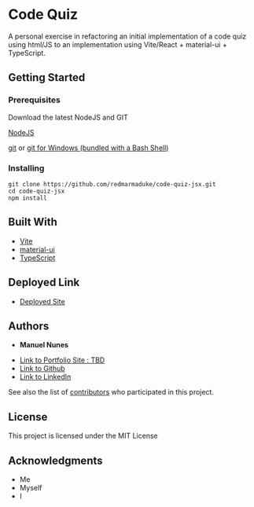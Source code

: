 # Code Quiz

A personal exercise in refactoring an initial implementation of a code quiz using html/JS to 
an implementation using Vite/React + material-ui + TypeScript.

## Getting Started

### Prerequisites

Download the latest NodeJS and GIT

[NodeJS](https://nodejs.org/en/)

[git](https://git-scm.com/downloads) or [git for Windows (bundled with a Bash Shell)](https://gitforwindows.org/)


### Installing

```
git clone https://github.com/redmarmaduke/code-quiz-jsx.git
cd code-quiz-jsx
npm install
```

## Built With

* [Vite](https://vitejs.dev/)
* [material-ui](https://mui.com/material-ui/getting-started/)
* [TypeScript](https://www.typescriptlang.org/)

## Deployed Link

* [Deployed Site](https://redmarmaduke.github.io/code-quiz-jsx/)

## Authors

* **Manuel Nunes** 

- [Link to Portfolio Site : TBD](#)
- [Link to Github](https://github.com/redmarmaduke)
- [Link to LinkedIn](https://www.linkedin.com/in/manuel-nunes-272ba31b/)

See also the list of [contributors](https://github.com/redmarmaduke/code-quiz-jsx/contributors) who participated in this project.

## License

This project is licensed under the MIT License 

## Acknowledgments

* Me
* Myself
* I

